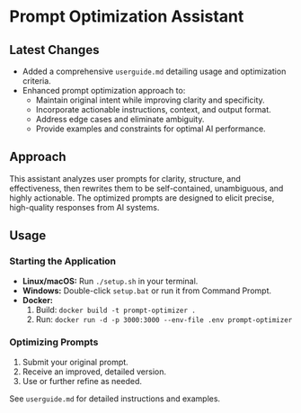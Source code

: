 # Prompt Optimization Assistant

## Latest Changes

- Added a comprehensive `userguide.md` detailing usage and optimization criteria.
- Enhanced prompt optimization approach to:
  - Maintain original intent while improving clarity and specificity.
  - Incorporate actionable instructions, context, and output format.
  - Address edge cases and eliminate ambiguity.
  - Provide examples and constraints for optimal AI performance.

## Approach

This assistant analyzes user prompts for clarity, structure, and effectiveness, then rewrites them to be self-contained, unambiguous, and highly actionable. The optimized prompts are designed to elicit precise, high-quality responses from AI systems.

## Usage

### Starting the Application

- **Linux/macOS:** Run `./setup.sh` in your terminal.
- **Windows:** Double-click `setup.bat` or run it from Command Prompt.
- **Docker:**  
  1. Build: `docker build -t prompt-optimizer .`  
  2. Run: `docker run -d -p 3000:3000 --env-file .env prompt-optimizer`

### Optimizing Prompts

1. Submit your original prompt.
2. Receive an improved, detailed version.
3. Use or further refine as needed.

See `userguide.md` for detailed instructions and examples.